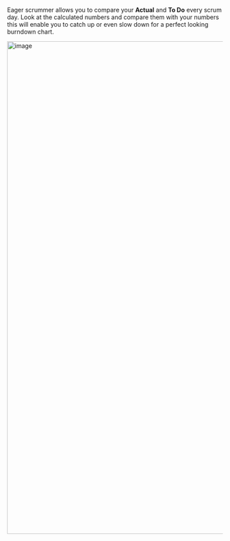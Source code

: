 Eager scrummer allows you to compare your **Actual** and **To Do** every scrum day.
Look at the calculated numbers and compare them with your numbers this will enable you to catch up or even slow down for a perfect looking burndown chart.


<img width="1151" alt="image" src="https://user-images.githubusercontent.com/9623964/84615016-9fe53d80-ae7c-11ea-9e9a-9143961547bf.png">


